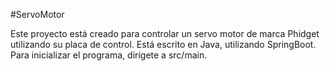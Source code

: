 #ServoMotor

Este proyecto está creado para controlar un servo motor de marca Phidget utilizando su placa de control. Está escrito en Java, utilizando SpringBoot. Para inicializar el programa, dirígete a src/main.
